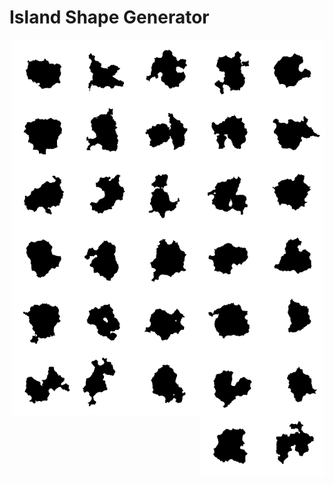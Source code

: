 # Island Shape Generator

<div>
  <img style="float: right;" src="examples/000_.png?raw=true" width="100" height="100" alt="Example of generated island shape">
  <img style="float: right;" src="examples/001_.png?raw=true" width="100" height="100" alt="Example of generated island shape">
  <img style="float: right;" src="examples/002_.png?raw=true" width="100" height="100" alt="Example of generated island shape">
  <img style="float: right;" src="examples/003_.png?raw=true" width="100" height="100" alt="Example of generated island shape">
  <img style="float: right;" src="examples/004_.png?raw=true" width="100" height="100" alt="Example of generated island shape">
  <img style="float: right;" src="examples/005_.png?raw=true" width="100" height="100" alt="Example of generated island shape">
  <img style="float: right;" src="examples/006_.png?raw=true" width="100" height="100" alt="Example of generated island shape">
  <img style="float: right;" src="examples/007_.png?raw=true" width="100" height="100" alt="Example of generated island shape">
  <img style="float: right;" src="examples/008_.png?raw=true" width="100" height="100" alt="Example of generated island shape">
  <img style="float: right;" src="examples/009_.png?raw=true" width="100" height="100" alt="Example of generated island shape">
  <img style="float: right;" src="examples/010_.png?raw=true" width="100" height="100" alt="Example of generated island shape">
  <img style="float: right;" src="examples/011_.png?raw=true" width="100" height="100" alt="Example of generated island shape">
  <img style="float: right;" src="examples/012_.png?raw=true" width="100" height="100" alt="Example of generated island shape">
  <img style="float: right;" src="examples/013_.png?raw=true" width="100" height="100" alt="Example of generated island shape">
  <img style="float: right;" src="examples/014_.png?raw=true" width="100" height="100" alt="Example of generated island shape">
  <img style="float: right;" src="examples/015_.png?raw=true" width="100" height="100" alt="Example of generated island shape">
  <img style="float: right;" src="examples/016_.png?raw=true" width="100" height="100" alt="Example of generated island shape">
  <img style="float: right;" src="examples/017_.png?raw=true" width="100" height="100" alt="Example of generated island shape">
  <img style="float: right;" src="examples/018_.png?raw=true" width="100" height="100" alt="Example of generated island shape">
  <img style="float: right;" src="examples/019_.png?raw=true" width="100" height="100" alt="Example of generated island shape">
  <img style="float: right;" src="examples/020_.png?raw=true" width="100" height="100" alt="Example of generated island shape">
  <img style="float: right;" src="examples/021_.png?raw=true" width="100" height="100" alt="Example of generated island shape">
  <img style="float: right;" src="examples/022_.png?raw=true" width="100" height="100" alt="Example of generated island shape">
  <img style="float: right;" src="examples/023_.png?raw=true" width="100" height="100" alt="Example of generated island shape">
  <img style="float: right;" src="examples/024_.png?raw=true" width="100" height="100" alt="Example of generated island shape">
  <img style="float: right;" src="examples/025_.png?raw=true" width="100" height="100" alt="Example of generated island shape">
  <img style="float: right;" src="examples/026_.png?raw=true" width="100" height="100" alt="Example of generated island shape">
  <img style="float: right;" src="examples/027_.png?raw=true" width="100" height="100" alt="Example of generated island shape">
  <img style="float: right;" src="examples/028_.png?raw=true" width="100" height="100" alt="Example of generated island shape">
  <img style="float: right;" src="examples/029_.png?raw=true" width="100" height="100" alt="Example of generated island shape">
  <img style="float: right;" src="examples/030_.png?raw=true" width="100" height="100" alt="Example of generated island shape">
  <img style="float: right;" src="examples/031_.png?raw=true" width="100" height="100" alt="Example of generated island shape">
</div>
